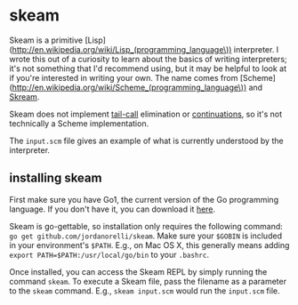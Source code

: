 # skeam

Skeam is a primitive
[Lisp](http://en.wikipedia.org/wiki/Lisp_(programming_language\)) interpreter.
I wrote this out of a curiosity to learn about the basics of writing
interpreters; it's not something that I'd recommend using, but it may be
helpful to look at if you're interested in writing your own.  The name comes
from [Scheme](http://en.wikipedia.org/wiki/Scheme_(programming_language\)) and
[Skream](http://en.wikipedia.org/wiki/Skream).

Skeam does not implement [tail-call](http://en.wikipedia.org/wiki/Tail_call)
elimination or [continuations](http://en.wikipedia.org/wiki/Continuation), so
it's not technically a Scheme implementation.

The `input.scm` file gives an example of what is currently understood by the interpreter.

## installing skeam

First make sure you have Go1, the current version of the Go programming
language.  If you don't have it, you can download it
[here](http://golang.org/doc/install).

Skeam is go-gettable, so installation only requires the following command:  `go
get github.com/jordanorelli/skeam`.  Make sure your `$GOBIN` is included in
your environment's `$PATH`.  E.g., on Mac OS X, this generally means adding
`export PATH=$PATH:/usr/local/go/bin` to your `.bashrc`.

Once installed, you can access the Skeam REPL by simply running the command
`skeam`.  To execute a Skeam file, pass the filename as a parameter to the
`skeam` command.  E.g., `skeam input.scm` would run the `input.scm` file.
